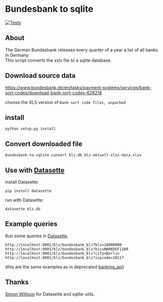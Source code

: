 # Bundesbank to sqlite

[![Tests](https://github.com/mfa/bundesbank-to-sqlite/actions/workflows/tests.yml/badge.svg)](https://github.com/mfa/bundesbank-to-sqlite/actions/workflows/tests.yml)

## About

The German Bundesbank releases every quarter of a year a list of all banks in Germany.  
This script converts the xslx file to a sqlite database.


## Download source data

https://www.bundesbank.de/en/tasks/payment-systems/services/bank-sort-codes/download-bank-sort-codes-626218

choose the XLS version of ``Bank sort code files, unpacked``


## install

```
python setup.py install
```


## Convert downloaded file

```
bundesbank-to-sqlite convert blz.db blz-aktuell-xlsx-data.xlsx
```


## Use with [Datasette](https://github.com/simonw/datasette)

install Datasette:

```
pip install datasette
```

run with Datasette:

```
datasette blz.db
```

## Example queries

Run some queries in [Datasette](https://datasette.io).

```
http://localhost:8001/blz/bundesbank_blz?blz=10000000
http://localhost:8001/blz/bundesbank_blz?bic=MARKDEF1100
http://localhost:8001/blz/bundesbank_blz?city=Berlin
http://localhost:8001/blz/bundesbank_blz?zipcode=10117
```

(this are the same examples as in deprecated [banking_api](https://github.com/opendata-stuttgart/banking-api#example-api-usage))


## Thanks

[Simon Willison](https://simonwillison.net/) for Datasette and sqlite-utils.
